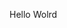 Hello Wolrd














































































































































































































































































































































































































































































































































































































































































































































































































































































































































































































































































































































































































































































































































































































































































































































































































































































































































































































































































































































































































































































































































































































































































































































































































































































































































































































































































































































































































